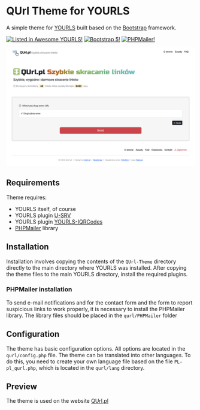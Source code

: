 # QUrl Theme for YOURLS
A simple theme for [YOURLS](https://yourls.org) built based on the [Bootstrap](https://getbootstrap.com) framework.

[![Listed in Awesome YOURLS!](https://img.shields.io/badge/Awesome-YOURLS-C5A3BE)](https://github.com/YOURLS/awesome-yourls/) [![Bootstrap 5!](https://img.shields.io/badge/Bootstrap-5-8A2BE2)](https://github.com/twbs) [![PHPMailer!](https://img.shields.io/badge/PHPMailer-blue)](https://github.com/PHPMailer/PHPMailer)

![QUrl Preview](QUrl_theme_preview.png)

## Requirements
Theme requires:
* YOURLS itself, of course
* YOURLS plugin [U-SRV](https://github.com/joshp23/YOURLS-U-SRV)
* YOURLS plugin [YOURLS-IQRCodes](https://github.com/joshp23/YOURLS-IQRCodes)
* [PHPMailer](https://github.com/PHPMailer/PHPMailer) library

## Installation
Installation involves copying the contents of the `QUrl-Theme` directory directly to the main directory where YOURLS was installed. After copying the theme files to the main YOURLS directory, install the required plugins.

### PHPMailer installation
To send e-mail notifications and for the contact form and the form to report suspicious links to work properly, it is necessary to install the PHPMailer library. The library files should be placed in the `qurl/PHPMailer` folder

## Configuration
The theme has basic configuration options. All options are located in the `qurl/config.php` file.
The theme can be translated into other languages. To do this, you need to create your own language file based on the file `PL-pl_qurl.php`, which is located in the `qurl/lang` directory.

## Preview
The theme is used on the website [QUrl.pl](https://qurl.pl)